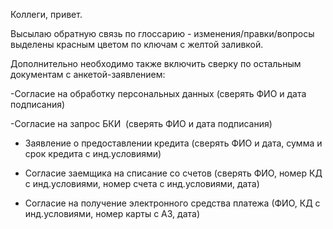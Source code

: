 Коллеги, привет.

Высылаю обратную связь по глоссарию - изменения/правки/вопросы выделены красным цветом по ключам с желтой заливкой.

Дополнительно необходимо также включить сверку по остальным документам с анкетой-заявлением:

-Согласие на обработку персональных данных (сверять ФИО и дата подписания)

-Согласие на запрос БКИ  (сверять ФИО и дата подписания)

- Заявление о предоставлении кредита (сверять ФИО и дата, сумма и срок кредита с инд.условиями)

- Согласие заемщика на списание со счетов (сверять ФИО, номер КД с инд.условиями, номер счета с инд.условиями, дата)

- Согласие на получение электронного средства платежа (ФИО, КД с инд.условиями, номер карты с АЗ, дата)